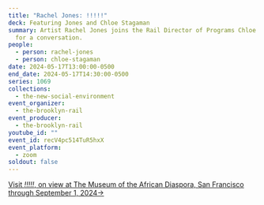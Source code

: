 ```yaml
---
title: "Rachel Jones: !!!!!"
deck: Featuring Jones and Chloe Stagaman
summary: Artist Rachel Jones joins the Rail Director of Programs Chloe Stagaman
  for a conversation.
people:
  - person: rachel-jones
  - person: chloe-stagaman
date: 2024-05-17T13:00:00-0500
end_date: 2024-05-17T14:30:00-0500
series: 1069
collections:
  - the-new-social-environment
event_organizer:
  - the-brooklyn-rail
event_producer:
  - the-brooklyn-rail
youtube_id: ""
event_id: recV4pc514TuR5hxX
event_platform:
  - zoom
soldout: false
---
```

[V﻿isit *!!!!!*, on view at The Museum of the African Diaspora, San Francisco through September 1, 2024→](https://www.moadsf.org/exhibitions/rachel-jones)